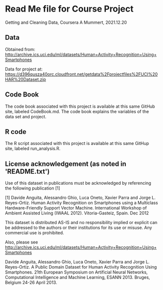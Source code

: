 # Read Me file for Course Project
 Getting and Cleaning Data, Coursera
 A Mummert, 2021.12.20


## Data

Obtained from: http://archive.ics.uci.edu/ml/datasets/Human+Activity+Recognition+Using+Smartphones

Data for project at: https://d396qusza40orc.cloudfront.net/getdata%2Fprojectfiles%2FUCI%20HAR%20Dataset.zip


## Code Book

The code book associated with this project is available at this same GitHub site, labeled CodeBook.md.  The code book explains the variables of the data set and project.  

## R code

The R script associated with this project is available at this same GitHup site, labeled run_analysis.R.  

## License acknowledgement (as noted in 'README.txt')

Use of this dataset in publications must be acknowledged by referencing the following publication [1]

[1] Davide Anguita, Alessandro Ghio, Luca Oneto, Xavier Parra and Jorge L. Reyes-Ortiz. Human Activity Recognition on Smartphones using a Multiclass Hardware-Friendly Support Vector Machine. International Workshop of Ambient Assisted Living (IWAAL 2012). Vitoria-Gasteiz, Spain. Dec 2012

This dataset is distributed AS-IS and no responsibility implied or explicit can be addressed to the authors or their institutions for its use or misuse. Any commercial use is prohibited.

Also, please see http://archive.ics.uci.edu/ml/datasets/Human+Activity+Recognition+Using+Smartphones

Davide Anguita, Alessandro Ghio, Luca Oneto, Xavier Parra and Jorge L. Reyes-Ortiz. A Public Domain Dataset for Human Activity Recognition Using Smartphones. 21th European Symposium on Artificial Neural Networks, Computational Intelligence and Machine Learning, ESANN 2013. Bruges, Belgium 24-26 April 2013.
